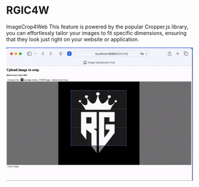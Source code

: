 # RGIC4W
 ImageCrop4Web
This feature is powered by the popular Cropper.js library, you can effortlessly tailor your images to fit specific dimensions, ensuring that they look just right on your website or application.

<img src=https://github.com/riteshgaur/RGIC4W/blob/main/ezgif-1-fcff289d43.gif>
